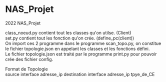 # NAS_Projet
2022 NAS_Projet

class_noeud.py contient tout les classes qu'on utilse. (Client)  
set.py contient tout les fonction qu'on crée. (define_pc(client))  
On import ces 2 programme dans le programme scan_topo.py, on constitue le fichier topologie.json en appelant les classes et les fonctions défini.  
Le fichier topologie.json est traité par le programme print.py pour pouvoir crée des fichier config.  

Format de Topologie  
    source  interface  adresse_ip  destination  interface   adresse_ip  tpye_de_CE
